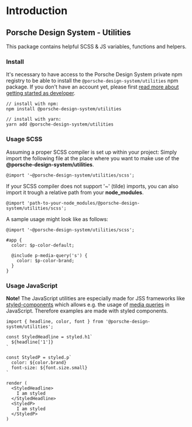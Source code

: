 # Introduction

## Porsche Design System - Utilities

This package contains helpful SCSS & JS variables, functions and helpers.

### Install
It's necessary to have access to the Porsche Design System private npm registry to be able to install the `@porsche-design-system/utilities` npm package. 
If you don't have an account yet, please first [read more about getting started as developer](#/start-coding/introduction).

```
// install with npm:
npm install @porsche-design-system/utilities

// install with yarn:
yarn add @porsche-design-system/utilities
```

### Usage SCSS

Assuming a proper SCSS compiler is set up within your project: Simply import the following file 
at the place where you want to make use of the **@porsche-design-system/utilities**.

```
@import '~@porsche-design-system/utilities/scss';
```

If your SCSS compiler does not support '~' (tilde) imports, you can also import it trough a relative path from your **node_modules**.

```
@import 'path-to-your-node_modules/@porsche-design-system/utilities/scss';
```

A sample usage might look like as follows:

```
@import '~@porsche-design-system/utilities/scss';

#app {
  color: $p-color-default;
  
  @include p-media-query('s') {
    color: $p-color-brand;
  }
}
```

### Usage JavaScript

**Note!** The JavaScript utilities are especially made for JSS frameworks like [styled-components](https://styled-components.com) which allows e.g. the usage of [media queries](https://developer.mozilla.org/de/docs/Web/CSS/Media_Queries/Using_media_queries) in JavaScript. 
Therefore examples are made with styled components.

```
import { headline, color, font } from '@porsche-design-system/utilities';

const StyledHeadline = styled.h1`
  ${headline['1']}
`

const StyledP = styled.p`
  color: ${color.brand}
  font-size: ${font.size.small} 
`

render (
  <StyledHeadline>
    I am styled
  </StyledHeadline>
  <StyledP>
    I am styled
  </StyledP>
)
```